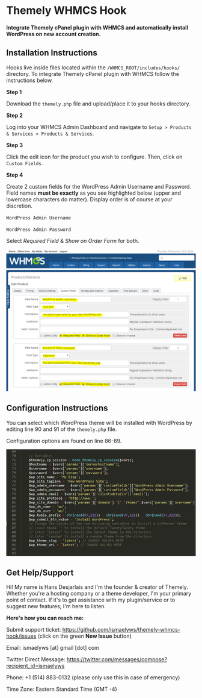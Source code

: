 # Themely WHMCS Hook

#### Integrate Themely cPanel plugin with WHMCS and automatically install WordPress on new account creation.

## Installation Instructions

Hooks live inside files located within the `/WHMCS_ROOT/includes/hooks/` directory. To integrate Themely cPanel plugin with WHMCS follow the instructions below.

**Step 1**

Download the `themely.php` file and upload/place it to your hooks directory.

**Step 2**

Log into your WHMCS Admin Dashboard and navigate to `Setup > Products & Services > Products & Services`.

**Step 3**

Click the edit icon for the product you wish to configure. Then, click on `Custom Fields`.

**Step 4**
 
Create 2 custom fields for the WordPress Admin Username and Password. Field names **must be exactly** as you see highlighted below (upper and lowercase characters do matter). Display order is of course at your discretion.

`WordPress Admin Username`

`WordPress Admin Password`

Select *Required Field* & *Show on Order Form* for both.

![Themely WHMCS Custom Fields](assets/whmcs-custom-fields-20191205.png)


## Configuration Instructions

You can select which WordPress theme will be installed with WordPress by editing line 90 and 91 of the `themely.php` file.

Configuration options are found on line 86-89.

![Themely WHMCS Hook Config](assets/whmcs-hook-config-20191205.png)


## Get Help/Support

Hi! My name is Hans Desjarlais and I'm the founder & creator of Themely. Whether you're a hosting company or a theme developer, I'm your primary point of contact. If it's to get assistance with my plugin/service or to suggest new features; I'm here to listen.

**Here's how you can reach me:**

Submit support ticket: https://github.com/ismaelyws/themely-whmcs-hook/issues (click on the green **New Issue** button)

Email: ismaelyws [at] gmail [dot] com

Twitter Direct Message: https://twitter.com/messages/compose?recipient_id=ismaelyws

Phone: +1 (514) 883-0132 (please only use this in case of emergency)

Time Zone: Eastern Standard Time (GMT -4)